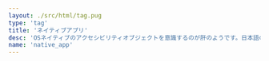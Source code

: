 ```yaml
---
layout: ./src/html/tag.pug
type: 'tag'
title: 'ネイティブアプリ'
desc: 'OSネイティブのアクセシビリティオブジェクトを意識するのが肝のようです。日本語の情報がかなり少ないので、見つかったものは割と全部載せてます。'
name: 'native_app'
---
```

